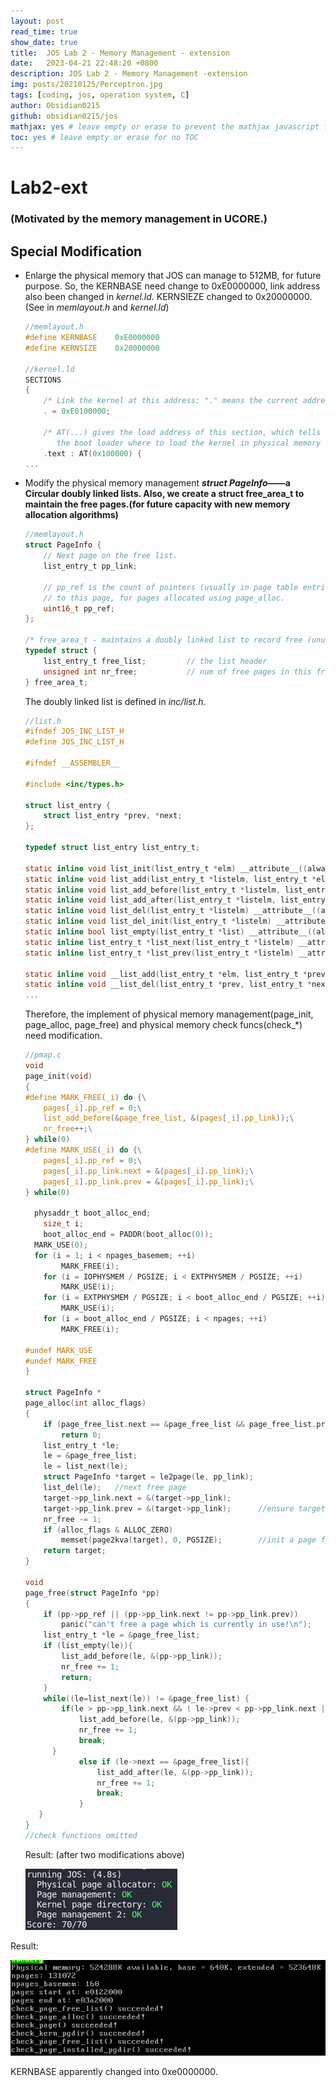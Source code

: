 ```yaml
---
layout: post
read_time: true
show_date: true
title:  JOS Lab 2 - Memory Management - extension
date:   2023-04-21 22:48:20 +0800
description: JOS Lab 2 - Memory Management -extension
img: posts/20210125/Perceptron.jpg
tags: [coding, jos, operation system, C]
author: Obsidian0215
github: obsidian0215/jos
mathjax: yes # leave empty or erase to prevent the mathjax javascript from loading
toc: yes # leave empty or erase for no TOC
---
```


# Lab2-ext

### (Motivated by the memory management in UCORE.)

## Special Modification

- Enlarge the physical memory that JOS can manage to 512MB, for future purpose. So, the KERNBASE need change to 0xE0000000, link address also been changed in *kernel.ld*. KERNSIEZE changed to 0x20000000. (See in *memlayout.h* and *kernel.ld*)
    
    ```c
    //memlayout.h
    #define	KERNBASE	0xE0000000
    #define KERNSIZE	0x20000000
    
    //kernel.ld
    SECTIONS
    {
    	/* Link the kernel at this address: "." means the current address */
    	. = 0xE0100000;
    
    	/* AT(...) gives the load address of this section, which tells
    	   the boot loader where to load the kernel in physical memory */
    	.text : AT(0x100000) {
    ...
    ```
    
- Modify the physical memory management ***struct PageInfo*——a Circular doubly linked lists. Also, we create a struct free_area_t to maintain the free pages.(for future capacity with new memory allocation algorithms)**
    
    ```c
    //memlayout.h
    struct PageInfo {
    	// Next page on the free list.
    	list_entry_t pp_link;
    
    	// pp_ref is the count of pointers (usually in page table entries)
    	// to this page, for pages allocated using page_alloc.
    	uint16_t pp_ref;
    };
    
    /* free_area_t - maintains a doubly linked list to record free (unused) pages */
    typedef struct {
        list_entry_t free_list;         // the list header
        unsigned int nr_free;           // num of free pages in this free list
    } free_area_t;
    ```
    
    The doubly linked list is defined in *inc/list.h.*
    
    ```c
    //list.h
    #ifndef JOS_INC_LIST_H
    #define JOS_INC_LIST_H
    
    #ifndef __ASSEMBLER__
    
    #include <inc/types.h>
    
    struct list_entry {
        struct list_entry *prev, *next;
    };
    
    typedef struct list_entry list_entry_t;
    
    static inline void list_init(list_entry_t *elm) __attribute__((always_inline));
    static inline void list_add(list_entry_t *listelm, list_entry_t *elm) __attribute__((always_inline));
    static inline void list_add_before(list_entry_t *listelm, list_entry_t *elm) __attribute__((always_inline));
    static inline void list_add_after(list_entry_t *listelm, list_entry_t *elm) __attribute__((always_inline));
    static inline void list_del(list_entry_t *listelm) __attribute__((always_inline));
    static inline void list_del_init(list_entry_t *listelm) __attribute__((always_inline));
    static inline bool list_empty(list_entry_t *list) __attribute__((always_inline));
    static inline list_entry_t *list_next(list_entry_t *listelm) __attribute__((always_inline));
    static inline list_entry_t *list_prev(list_entry_t *listelm) __attribute__((always_inline));
    
    static inline void __list_add(list_entry_t *elm, list_entry_t *prev, list_entry_t *next) __attribute__((always_inline));
    static inline void __list_del(list_entry_t *prev, list_entry_t *next) __attribute__((always_inline));
    ...
    ```
    
    Therefore, the implement of physical memory management(page_init, page_alloc, page_free)  and physical memory check funcs(check_*) need modification.
    
    ```c
    //pmap.c
    void
    page_init(void)
    {
    #define MARK_FREE(_i) do {\
        pages[_i].pp_ref = 0;\
        list_add_before(&page_free_list, &(pages[_i].pp_link));\
    	nr_free++;\
    } while(0)
    #define MARK_USE(_i) do {\
        pages[_i].pp_ref = 0;\
        pages[_i].pp_link.next = &(pages[_i].pp_link);\
    	pages[_i].pp_link.prev = &(pages[_i].pp_link);\
    } while(0)
    
      physaddr_t boot_alloc_end;
    	size_t i;
    	boot_alloc_end = PADDR(boot_alloc(0));
      MARK_USE(0);
      for (i = 1; i < npages_basemem; ++i)
    		MARK_FREE(i);
    	for (i = IOPHYSMEM / PGSIZE; i < EXTPHYSMEM / PGSIZE; ++i)
    		MARK_USE(i);
    	for (i = EXTPHYSMEM / PGSIZE; i < boot_alloc_end / PGSIZE; ++i)
    		MARK_USE(i);
    	for (i = boot_alloc_end / PGSIZE; i < npages; ++i)
    		MARK_FREE(i);
    
    #undef MARK_USE
    #undef MARK_FREE
    }
    
    struct PageInfo *
    page_alloc(int alloc_flags)
    {
    	if (page_free_list.next == &page_free_list && page_free_list.prev == &page_free_list)
    		return 0;
    	list_entry_t *le;
    	le = &page_free_list;
    	le = list_next(le);
    	struct PageInfo *target = le2page(le, pp_link);
    	list_del(le);	//next free page
    	target->pp_link.next = &(target->pp_link);
    	target->pp_link.prev = &(target->pp_link);		//ensure target is out of free_list
    	nr_free -= 1;
    	if (alloc_flags & ALLOC_ZERO)
    		memset(page2kva(target), 0, PGSIZE);		//init a page from kaddr(target)
    	return target;
    }
    
    void
    page_free(struct PageInfo *pp)
    {
    	if (pp->pp_ref || (pp->pp_link.next != pp->pp_link.prev))
    		panic("can't free a page which is currently in use!\n");
    	list_entry_t *le = &page_free_list;
    	if (list_empty(le)){
    		list_add_before(le, &(pp->pp_link));
    		nr_free += 1;
    		return;
    	}
    	while((le=list_next(le)) != &page_free_list) {
        	if(le > pp->pp_link.next && ( le->prev < pp->pp_link.next || le->next->prev > pp->pp_link.next)){
            	list_add_before(le, &(pp->pp_link));
    			nr_free += 1;
    			break;
          }
    			else if (le->next == &page_free_list){
    				list_add_after(le, &(pp->pp_link));
    				nr_free += 1;
    				break;
    			}
       }
    }
    //check functions omitted
    ```
    
    Result: (after two modifications above)
    
    ![Untitled](./assets/img/posts/Lab2-ext/Untitled.png)
    

Result: 

![Untitled](./assets/img/posts/Lab2-ext/Untitled%201.png)

KERNBASE apparently changed into 0xe0000000.